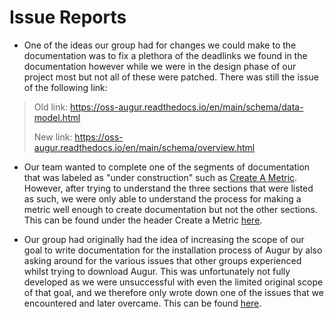 # Issue Reports

- One of the ideas our group had for changes we could make to the documentation was to fix a plethora of the deadlinks we found in the documentation however while we were in the design phase of our project most but not all of these were patched. There was still the issue of the following link:
> Old link: https://oss-augur.readthedocs.io/en/main/schema/data-model.html
>
> New link: https://oss-augur.readthedocs.io/en/main/schema/overview.html

- Our team wanted to complete one of the segments of documentation that was labeled as "under construction" such as [Create A Metric](https://oss-augur.readthedocs.io/en/main/development-guide/create-a-metric/toc.html). However, after trying to understand the three sections that were listed as such, we were only able to understand the process for making a metric well enough to create documentation but not the other sections. This can be found under the header Create a Metric [here](https://github.com/NToepke/Group-4-Fork/blob/sprint4/Sprint%20Three%20Documents/Design%20Documentation.md).

- Our group had originally had the idea of increasing the scope of our goal to write documentation for the installation process of Augur by also asking around for the various issues that other groups experienced whilst trying to download Augur. This was unfortunately not fully developed as we were unsuccessful with even the limited original scope of that goal, and we therefore only wrote down one of the issues that we encountered and later overcame. This can be found [here](https://github.com/NToepke/Group-4-Fork/blob/sprint3/Sprint%20Three%20Documents/CommonIssues.md).
